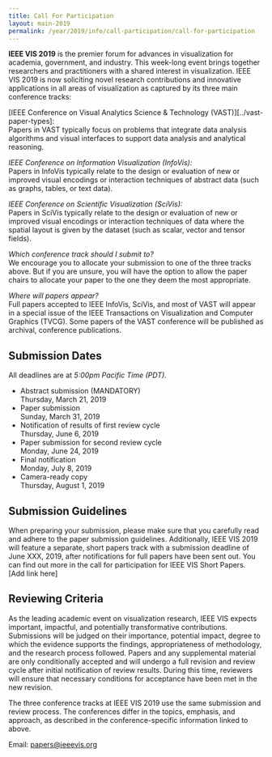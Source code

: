 ```yaml
---
title: Call For Participation
layout: main-2019
permalink: /year/2019/info/call-participation/call-for-participation
---
```

        
**IEEE VIS 2019** is the premier forum for advances in visualization for academia, government, and industry. 
This week-long event brings together researchers and practitioners with a shared interest in visualization. 
IEEE VIS 2019 is now soliciting novel research contributions and innovative applications in all areas of visualization 
as captured by its three main conference tracks:

[IEEE Conference on Visual Analytics Science & Technology (VAST)][../vast-paper-types]:<br />
Papers in VAST typically focus on problems that integrate data analysis algorithms and visual interfaces to support data analysis 
and analytical reasoning. 

*IEEE Conference on Information Visualization (InfoVis):*<br/>
Papers in InfoVis typically relate to the design or evaluation of new or improved visual encodings or interaction techniques 
of abstract data (such as graphs, tables, or text data).

*IEEE Conference on Scientific Visualization (SciVis):*<br />
Papers in SciVis typically relate to the design or evaluation of new or improved visual encodings or interaction techniques 
of data where the spatial layout is given by the dataset (such as scalar, vector and tensor fields).

*Which conference track should I submit to?*<br />
We encourage you to allocate your submission to one of the three tracks above. But if you are unsure, you will have the option 
to allow the paper chairs to allocate your paper to the one they deem the most appropriate.

*Where will papers appear?*<br />
Full papers accepted to IEEE InfoVis, SciVis, and most of VAST will appear in a special issue of the IEEE Transactions on 
Visualization and Computer Graphics (TVCG). Some papers of the VAST conference will be published as archival, conference publications.

## Submission Dates
All deadlines are at *5:00pm Pacific Time (PDT).*

* Abstract submission (MANDATORY)<br />
  Thursday, March 21, 2019
* Paper submission<br />
  Sunday, March 31, 2019
* Notification of results of first review cycle<br />
  Thursday, June 6, 2019
* Paper submission for second review cycle<br />
  Monday, June 24, 2019
* Final notification<br />
  Monday, July 8, 2019
* Camera-ready copy<br />
  Thursday, August 1, 2019

## Submission Guidelines
When preparing your submission, please make sure that you carefully read and adhere to the paper submission guidelines. 
Additionally, IEEE VIS 2019 will feature a separate, short papers track with a submission deadline of June XXX, 2019, after 
notifications for full papers have been sent out. You can find out more in the call for participation for IEEE VIS Short Papers. 
[Add link here]

## Reviewing Criteria
As the leading academic event on visualization research, IEEE VIS expects important, impactful, and potentially transformative 
contributions. Submissions will be judged on their importance, potential impact, degree to which the evidence supports the findings, 
appropriateness of methodology, and the research process followed. Papers and any supplemental material are only conditionally accepted 
and will undergo a full revision and review cycle after initial notification of review results. 
During this time, reviewers will ensure that necessary conditions for acceptance have been met in the new revision.

The three conference tracks at IEEE VIS 2019 use the same submission and review process. The conferences differ in the topics, 
emphasis, and approach, as described in the conference-specific information linked to above.

Email: papers@ieeevis.org
